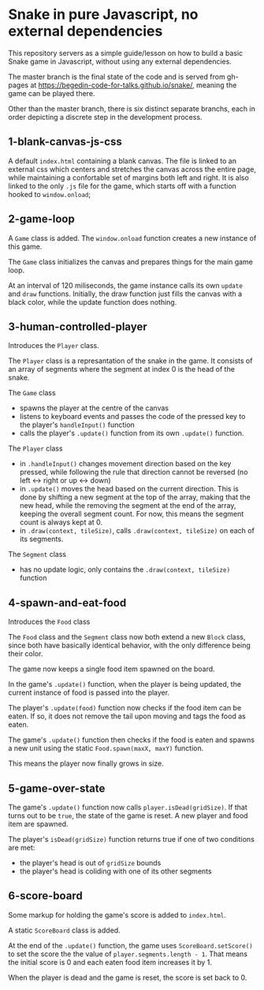 # Snake in pure Javascript, no external dependencies

This repository servers as a simple guide/lesson on how to build a basic Snake game in Javascript, without using any external dependencies.

The master branch is the final state of the code and is served from gh-pages at https://begedin-code-for-talks.github.io/snake/, meaning the game can be played there.

Other than the master branch, there is six distinct separate branchs, each in order depicting a discrete step in the development process.

## 1-blank-canvas-js-css     

A default `index.html` containing a blank canvas. The file is linked to an external css which centers and stretches the canvas across the entire page, while maintaining a confortable set of margins both left and right. It is also linked to the only `.js` file for the game, which starts off with a function hooked to `window.onload`;

## 2-game-loop  

A `Game` class is added. The `window.onload` function creates a new instance of this game.

The `Game` class initializes the canvas and prepares things for the main game loop.

At an interval of 120 miliseconds, the game instance calls its own `update` and `draw` functions. Initially, the draw function just fills the canvas with a black color, while the update function does nothing.

## 3-human-controlled-player

Introduces the `Player` class.

The `Player` class is a represantation of the snake in the game. It consists of an array of segments where the segment at index 0 is the head of the snake.

The `Game` class 
- spawns the player at the centre of the canvas
- listens to keyboard events and passes the code of the pressed key to the player's `handleInput()` function
- calls the player's `.update()` function from its own `.update()` function.

The `Player` class
- in `.handleInput()` changes movement direction based on the key pressed, while following the rule that direction cannot be reversed (no left <-> right or up <-> down)
- in `.update()` moves the head based on the current direction. This is done by shifting a new segment at the top of the array, making that the new head, while the removing the segment at the end of the array, keeping the overall segment count. For now, this means the segment count is always kept at 0.
- in `.draw(context, tileSize)`, calls `.draw(context, tileSize)` on each of its segments. 

The `Segment` class

- has no update logic, only contains the `.draw(context, tileSize)` function

## 4-spawn-and-eat-food

Introduces the `Food` class

The `Food` class and the `Segment` class now both extend a new `Block` class, since both have basically identical behavior, with the only difference being their color.

The game now keeps a single food item spawned on the board.

In the game's `.update()` function, when the player is being updated, the current instance of food is passed into the player.

The player's `.update(food)` function now checks if the food item can be eaten. If so, it does not remove the tail upon moving and tags the food as eaten.

The game's `.update()` function then checks if the food is eaten and spawns a new unit using the static `Food.spawn(maxX, maxY)` function.

This means the player now finally grows in size.

## 5-game-over-state

The game's `.update()` function now calls `player.isDead(gridSize)`. If that turns out to be `true`, the state of the game is reset. A new player and food item are spawned.

The player's `isDead(gridSize)` function returns true if one of two conditions are met:

- the player's head is out of `gridSize` bounds
- the player's head is coliding with one of its other segments

## 6-score-board             

Some markup for holding the game's score is added to `index.html`.

A static `ScoreBoard` class is added.

At the end of the `.update()` function, the game uses `ScoreBoard.setScore()` to set the score the the value of `player.segments.length - 1`. That means the initial score is 0 and each eaten food item increases it by 1.

When the player is dead and the game is reset, the score is set back to 0.
